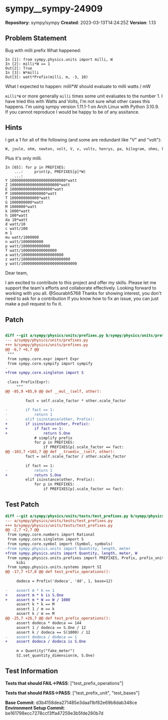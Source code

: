 # sympy__sympy-24909

**Repository**: sympy/sympy
**Created**: 2023-03-13T14:24:25Z
**Version**: 1.13

## Problem Statement

Bug with milli prefix
What happened:
```
In [1]: from sympy.physics.units import milli, W
In [2]: milli*W == 1
Out[2]: True
In [3]: W*milli
Out[3]: watt*Prefix(milli, m, -3, 10)
```
What I expected to happen: milli*W should evaluate to milli watts / mW

`milli*W` or more generally `milli` times some unit evaluates to the number 1. I have tried this with Watts and Volts, I'm not sure what other cases this happens. I'm using sympy version 1.11.1-1 on Arch Linux with Python 3.10.9. If you cannot reproduce I would be happy to be of any assitance.


## Hints

I get a 1 for all of the following (and some are redundant like "V" and "volt"):
```python
W, joule, ohm, newton, volt, V, v, volts, henrys, pa, kilogram, ohms, kilograms, Pa, weber, tesla, Wb, H, wb, newtons, kilometers, webers, pascals, kilometer, watt, T, km, kg, joules, pascal, watts, J, henry, kilo, teslas
```
Plus it's only milli.
```
In [65]: for p in PREFIXES:
    ...:     print(p, PREFIXES[p]*W)
    ...:
Y 1000000000000000000000000*watt
Z 1000000000000000000000*watt
E 1000000000000000000*watt
P 1000000000000000*watt
T 1000000000000*watt
G 1000000000*watt
M 1000000*watt
k 1000*watt
h 100*watt
da 10*watt
d watt/10
c watt/100
m 1
mu watt/1000000
n watt/1000000000
p watt/1000000000000
f watt/1000000000000000
a watt/1000000000000000000
z watt/1000000000000000000000
y watt/1000000000000000000000000
```
Dear team,

I am excited to contribute to this project and offer my skills. Please let me support the team's efforts and collaborate effectively. Looking forward to working with you all.
@Sourabh5768  Thanks for showing interest, you don't need to ask for a contribution If you know how to fix an issue, you can just make a pull request to fix it.

## Patch

```diff

diff --git a/sympy/physics/units/prefixes.py b/sympy/physics/units/prefixes.py
--- a/sympy/physics/units/prefixes.py
+++ b/sympy/physics/units/prefixes.py
@@ -6,7 +6,7 @@
 """
 from sympy.core.expr import Expr
 from sympy.core.sympify import sympify
-
+from sympy.core.singleton import S
 
 class Prefix(Expr):
     """
@@ -85,9 +85,9 @@ def __mul__(self, other):
 
         fact = self.scale_factor * other.scale_factor
 
-        if fact == 1:
-            return 1
-        elif isinstance(other, Prefix):
+        if isinstance(other, Prefix):
+            if fact == 1:
+                return S.One
             # simplify prefix
             for p in PREFIXES:
                 if PREFIXES[p].scale_factor == fact:
@@ -103,7 +103,7 @@ def __truediv__(self, other):
         fact = self.scale_factor / other.scale_factor
 
         if fact == 1:
-            return 1
+            return S.One
         elif isinstance(other, Prefix):
             for p in PREFIXES:
                 if PREFIXES[p].scale_factor == fact:


```

## Test Patch

```diff
diff --git a/sympy/physics/units/tests/test_prefixes.py b/sympy/physics/units/tests/test_prefixes.py
--- a/sympy/physics/units/tests/test_prefixes.py
+++ b/sympy/physics/units/tests/test_prefixes.py
@@ -2,7 +2,7 @@
 from sympy.core.numbers import Rational
 from sympy.core.singleton import S
 from sympy.core.symbol import (Symbol, symbols)
-from sympy.physics.units import Quantity, length, meter
+from sympy.physics.units import Quantity, length, meter, W
 from sympy.physics.units.prefixes import PREFIXES, Prefix, prefix_unit, kilo, \
     kibi
 from sympy.physics.units.systems import SI
@@ -17,7 +17,8 @@ def test_prefix_operations():
 
     dodeca = Prefix('dodeca', 'dd', 1, base=12)
 
-    assert m * k == 1
+    assert m * k is S.One
+    assert m * W == W / 1000
     assert k * k == M
     assert 1 / m == k
     assert k / m == M
@@ -25,7 +26,7 @@ def test_prefix_operations():
     assert dodeca * dodeca == 144
     assert 1 / dodeca == S.One / 12
     assert k / dodeca == S(1000) / 12
-    assert dodeca / dodeca == 1
+    assert dodeca / dodeca is S.One
 
     m = Quantity("fake_meter")
     SI.set_quantity_dimension(m, S.One)

```

## Test Information

**Tests that should FAIL→PASS**: ["test_prefix_operations"]

**Tests that should PASS→PASS**: ["test_prefix_unit", "test_bases"]

**Base Commit**: d3b4158dea271485e3daa11bf82e69b8dab348ce
**Environment Setup Commit**: be161798ecc7278ccf3ffa47259e3b5fde280b7d
